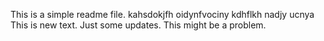 This is a simple readme file.
kahsdokjfh oidynfvociny kdhflkh nadjy ucnya
This is new text. 
Just some updates.
This might be a problem.